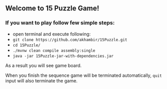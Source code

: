 ## Welcome to 15 Puzzle Game!

### If you want to play follow few simple steps:
* open terminal and execute following: 
* ```git clone https://github.com/akhambir/15Puzzle.git```
* ```cd 15Puzzle/```
* ```./mvnw clean compile assembly:single```
* ```java -jar 15Puzzle-jar-with-dependencies.jar```

As a result you will see game board.

When you finish the sequence game will be terminated automatically, ```quit``` input will also terminate the game.
